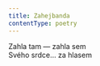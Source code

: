 ```yaml
---
title: Zahejbanda
contentType: poetry
---
```


<section>

Zahla tam — zahla sem  
Svého srdce… za hlasem

</section>
